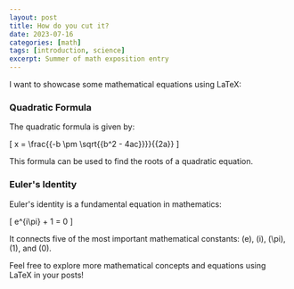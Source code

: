 ```yaml
---
layout: post
title: How do you cut it?
date: 2023-07-16
categories: [math]
tags: [introduction, science]
excerpt: Summer of math exposition entry 
---
```


I want to showcase some mathematical equations using LaTeX:

### Quadratic Formula

The quadratic formula is given by:

\[ x = \frac{{-b \pm \sqrt{{b^2 - 4ac}}}}{{2a}} \]

This formula can be used to find the roots of a quadratic equation.

### Euler's Identity

Euler's identity is a fundamental equation in mathematics:

\[ e^{i\pi} + 1 = 0 \]

It connects five of the most important mathematical constants: \(e\), \(i\), \(\pi\), \(1\), and \(0\).

Feel free to explore more mathematical concepts and equations using LaTeX in your posts!